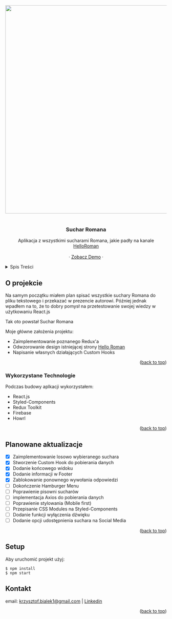 <div id="top"></div>

<div align="center">
<img width="650px" src="https://user-images.githubusercontent.com/57173170/150878470-21ce3fb5-fbb7-4530-ab8c-1146df930507.png" />
</div>

<!-- PROJECT LOGO -->
<br />
<div align="center">
  
  <h3 align="center">Suchar Romana</h3>

  <p align="center">
    Aplikacja z wszystkimi sucharami Romana, jakie padły na kanale <a href="https://www.youtube.com/c/helloroman">HelloRoman</a>
    <br />
    <br />
    ·
    <a href="https://bialek-k.github.io/Sucharromana-app/">Zobacz Demo</a>
    ·
  </p>
</div>

<!-- TABLE OF CONTENTS -->
<details>
  <summary>Spis Treści</summary>
  <ol>
    <li>
      <a href="#o-projekcie">O projekcie</a>
    </li>
    <li>
      <a href="#wykorzystane-technologie">Wykorzystane Technologie</a></li>
    </li>
    <li><a href="#planowane-aktualizacje">Planowane aktualizacje</a></li>
    <li><a href="#setup">Setup</a></li>
    <li><a href="#contact">Contact</a></li>
  </ol>
</details>

<!-- ABOUT THE PROJECT -->

## O projekcie

Na samym początku miałem plan spisać wszystkie suchary Romana do pliku tekstowego i przekazać w prezencie autorowi. Później jednak wpadłem na to, że to dobry pomysł na przetestowanie swojej wiedzy w użytkowaniu React.js

Tak oto powstał Suchar Romana

Moje główne założenia projektu:

- Zaimplementowanie poznanego Redux'a
- Odwzorowanie design istniejącej strony <a href="https://www.helloroman.pl">Hello Roman</a>
- Napisanie własnych działających Custom Hooks

<p align="right">(<a href="#top">back to top</a>)</p>

### Wykorzystane Technologie

Podczas budowy aplkacji wykorzystałem:

- React.js
- Styled-Components
- Redux Toolkit
- Firebase
- Howrl

<p align="right">(<a href="#top">back to top</a>)</p>

<!-- ROADMAP -->

## Planowane aktualizacje

- [x] Zaimplementowanie losowo wybieranego suchara
- [x] Stworzenie Custom Hook do pobierania danych
- [x] Dodanie końcowego widoku
- [x] Dodanie informacji w Footer
- [x] Zablokowanie ponownego wywołania odpowiedzi
- [ ] Dokończenie Hamburger Menu
- [ ] Poprawienie pisowni sucharów
- [ ] implementacja Axios do pobierania danych
- [ ] Poprawienie stylowania (Mobile first)
- [ ] Przepisanie CSS Modules na Styled-Components
- [ ] Dodanie funkcji wyłączenia dźwięku
- [ ] Dodanie opcji udostępnienia suchara na Social Media

<p align="right">(<a href="#top">back to top</a>)</p>

<!-- SETUP -->

## Setup

Aby uruchomić projekt użyj:

```
$ npm install
$ npm start

```

<!-- CONTACT -->

## Kontakt

email: krzysztof.bialek1@gmail.com | <a href="https://www.linkedin.com/in/bialek-krzysztof">Linkedin</a>

<p align="right">(<a href="#top">back to top</a>)</p>
